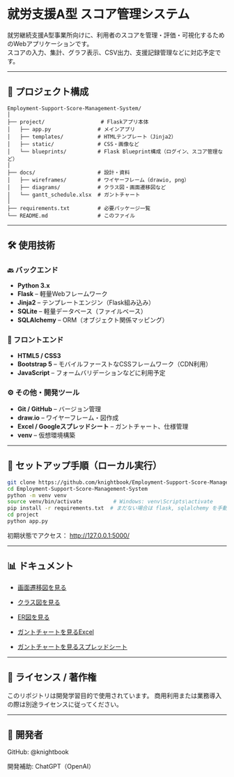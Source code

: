 # 就労支援A型 スコア管理システム

就労継続支援A型事業所向けに、利用者のスコアを管理・評価・可視化するためのWebアプリケーションです。  
スコアの入力、集計、グラフ表示、CSV出力、支援記録管理などに対応予定です。

---

## 📂 プロジェクト構成

```text
Employment-Support-Score-Management-System/
│
├── project/                  # Flaskアプリ本体
│   ├── app.py               # メインアプリ
│   ├── templates/           # HTMLテンプレート（Jinja2）
│   ├── static/              # CSS・画像など
│   └── blueprints/          # Flask Blueprint構成（ログイン、スコア管理など）
│
├── docs/                    # 設計・資料
│   ├── wireframes/          # ワイヤーフレーム（drawio, png）
│   ├── diagrams/            # クラス図・画面遷移図など
│   └── gantt_schedule.xlsx  # ガントチャート
│
├── requirements.txt         # 必要パッケージ一覧
└── README.md                # このファイル
```
---

## 🛠 使用技術

### 🔙 バックエンド
- **Python 3.x**
- **Flask** – 軽量Webフレームワーク
- **Jinja2** – テンプレートエンジン（Flask組み込み）
- **SQLite** – 軽量データベース（ファイルベース）
- **SQLAlchemy** – ORM（オブジェクト関係マッピング）

### 🎨 フロントエンド
- **HTML5 / CSS3**
- **Bootstrap 5** – モバイルファーストなCSSフレームワーク（CDN利用）
- **JavaScript** – フォームバリデーションなどに利用予定

### ⚙ その他・開発ツール
- **Git / GitHub** – バージョン管理
- **draw.io** – ワイヤーフレーム・図作成
- **Excel / Googleスプレッドシート** – ガントチャート、仕様管理
- **venv** – 仮想環境構築

---

## 🚀 セットアップ手順（ローカル実行）

```bash
git clone https://github.com/knightbook/Employment-Support-Score-Management-System.git
cd Employment-Support-Score-Management-System
python -m venv venv
source venv/bin/activate          # Windows: venv\Scripts\activate
pip install -r requirements.txt  # まだない場合は flask, sqlalchemy を手動でインストール
cd project
python app.py

```
初期状態でアクセス：
http://127.0.0.1:5000/

---

## 📊 ドキュメント

- [画面遷移図を見る](docs/spec/screen_transition.png)

- [クラス図を見る](docs/spec/class_diagram.md)

- [ER図を見る](docs/spec/er_diagram.md)

- [ガントチャートを見るExcel](docs/gantt_schedule.xlsx)
- [ガントチャートを見るスプレッドシート](https://docs.google.com/spreadsheets/d/1azG9TA4BbKPsPT6v6eGvHxt8wK9uoPRG2MnWV8D-lPI/edit?usp=sharing)

---

## 📌 ライセンス / 著作権
このリポジトリは開発学習目的で使用されています。
商用利用または業務導入の際は別途ライセンスに従ってください。

---

## 👤 開発者
GitHub: @knightbook

開発補助: ChatGPT（OpenAI）